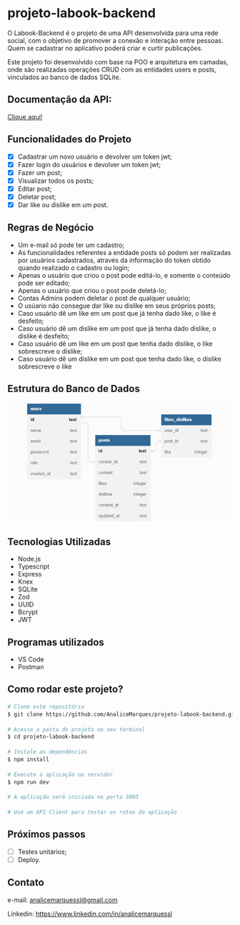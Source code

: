 # projeto-labook-backend

O Labook-Backend é o projeto de uma API desenvolvida para uma rede social, com o objetivo de promover a conexão e interação entre pessoas. Quem se cadastrar no aplicativo poderá criar e curtir publicações.

Este projeto foi desenvolvido com base na POO e arquitetura em camadas, onde são realizadas operações CRUD com as entidades users e posts, vinculados ao banco de dados SQLite.

## **Documentação da API:**

[Clique aqui!](https://documenter.getpostman.com/view/25826777/2s93eYUXdH)

## **Funcionalidades do Projeto**

- [x] Cadastrar um novo usuário e devolver um token jwt;
- [x] Fazer login do usuários e devolver um token jwt;
- [x] Fazer um post;
- [x] Visualizar todos os posts;
- [x] Editar post;
- [x] Deletar post;
- [x] Dar like ou dislike em um post.

## **Regras de Negócio**

- Um e-mail só pode ter um cadastro;
- As funcionalidades referentes a entidade posts só podem ser realizadas por usuários cadastrados, através da informação do token obtido quando realizado o cadastro ou login;
- Apenas o usuário que criou o post pode editá-lo, e somente o conteúdo pode ser editado;
- Apenas o usuário que criou o post pode deletá-lo;
- Contas Admins podem deletar o post de qualquer usuário;
- O usúario não consegue dar like ou dislike em seus próprios posts;
- Caso usuário dê um like em um post que já tenha dado like, o like é desfeito;
- Caso usuário dê um dislike em um post que já tenha dado dislike, o dislike é desfeito;
- Caso usuário dê um like em um post que tenha dado dislike, o like sobrescreve o dislike;
- Caso usuário dê um dislike em um post que tenha dado like, o dislike sobrescreve o like

## **Estrutura do Banco de Dados**

![diagrama](./assets/diagrama-banco-de-dados.png)

## **Tecnologias Utilizadas**

- Node.js
- Typescript
- Express
- Knex
- SQLite
- Zod
- UUID
- Bcrypt
- JWT

## **Programas utilizados**

- VS Code
- Postman

## **Como rodar este projeto?**

```bash
# Clone este repositório
$ git clone https://github.com/AnaliceMarques/projeto-labook-backend.git

# Acesse a pasta do projeto no seu terminal
$ cd projeto-labook-backend

# Instale as dependências
$ npm install

# Execute a aplicação no servidor
$ npm run dev

# A aplicação será iniciada na porta 3003

# Use um API Client para testar as rotas da aplicação
```

## **Próximos passos**

- [ ] Testes unitários;
- [ ] Deploy.

## **Contato**

e-mail: analicemarquessl@gmail.com

Linkedin: https://www.linkedin.com/in/analicemarquessl
